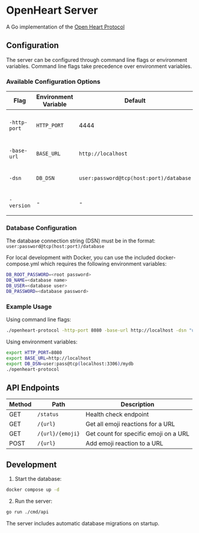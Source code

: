 # OpenHeart Server

A Go implementation of the [Open Heart Protocol](https://openheart.fyi/)

## Configuration

The server can be configured through command line flags or environment variables. Command line flags take precedence over environment variables.

### Available Configuration Options

| Flag | Environment Variable | Default | Description |
|------|---------------------|---------|-------------|
| `-http-port` | `HTTP_PORT` | 4444 | Port number for the HTTP server |
| `-base-url` | `BASE_URL` | `http://localhost` | Base URL for the server |
| `-dsn` | `DB_DSN` | `user:password@tcp(host:port)/database` | Database connection string |
| `-version` | - | - | Display version and exit |

### Database Configuration

The database connection string (DSN) must be in the format: `user:password@tcp(host:port)/database`

For local development with Docker, you can use the included docker-compose.yml which requires the following environment variables:

```bash
DB_ROOT_PASSWORD=<root password>
DB_NAME=<database name>
DB_USER=<database user>
DB_PASSWORD=<database password>
```

### Example Usage

Using command line flags:
```bash
./openheart-protocol -http-port 8080 -base-url http://localhost -dsn "user:pass@tcp(localhost:3306)/mydb"
```

Using environment variables:
```bash
export HTTP_PORT=8080
export BASE_URL=http://localhost
export DB_DSN=user:pass@tcp(localhost:3306)/mydb
./openheart-protocol
```

## API Endpoints

| Method | Path | Description |
|--------|------|-------------|
| GET | `/status` | Health check endpoint |
| GET | `/{url}` | Get all emoji reactions for a URL |
| GET | `/{url}/{emoji}` | Get count for specific emoji on a URL |
| POST | `/{url}` | Add emoji reaction to a URL |

## Development

1. Start the database:
```bash
docker compose up -d
```

2. Run the server:
```bash
go run ./cmd/api
```

The server includes automatic database migrations on startup.